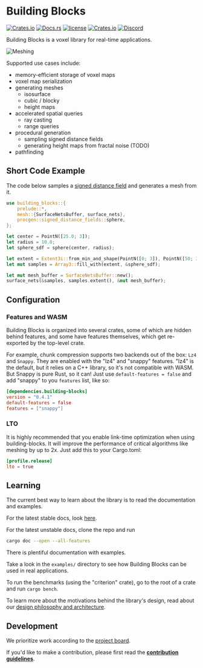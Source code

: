 # Building Blocks

[![Crates.io](https://img.shields.io/crates/v/building-blocks.svg)](https://crates.io/crates/building-blocks)
[![Docs.rs](https://docs.rs/building-blocks/badge.svg)](https://docs.rs/building-blocks)
[![license](https://img.shields.io/badge/license-MIT-blue.svg)](https://github.com/bonsairobo/building-blocks/blob/main/LICENSE)
[![Crates.io](https://img.shields.io/crates/d/building-blocks.svg)](https://crates.io/crates/building-blocks)
[![Discord](https://img.shields.io/discord/770726405557321778.svg?logo=discord&colorB=7289DA)](https://discord.gg/CnTNjwb)

Building Blocks is a voxel library for real-time applications.

![Meshing](https://i.imgur.com/IZwfRHc.gif)

Supported use cases include:

- memory-efficient storage of voxel maps
- voxel map serialization
- generating meshes
  - isosurface
  - cubic / blocky
  - height maps
- accelerated spatial queries
  - ray casting
  - range queries
- procedural generation
  - sampling signed distance fields
  - generating height maps from fractal noise (TODO)
- pathfinding

## Short Code Example

The code below samples a [signed distance field](https://en.wikipedia.org/wiki/Signed_distance_function) and generates a mesh from it.

```rust
use building_blocks::{
    prelude::*,
    mesh::{SurfaceNetsBuffer, surface_nets},
    procgen::signed_distance_fields::sphere,
};

let center = PointN([25.0; 3]);
let radius = 10.0;
let sphere_sdf = sphere(center, radius);

let extent = Extent3i::from_min_and_shape(PointN([0; 3]), PointN([50; 3]));
let mut samples = Array3::fill_with(extent, &sphere_sdf);

let mut mesh_buffer = SurfaceNetsBuffer::new();
surface_nets(&samples, samples.extent(), &mut mesh_buffer);
```

## Configuration

### Features and WASM

Building Blocks is organized into several crates, some of which are hidden behind features, and some have features themselves,
which get re-exported by the top-level crate.

For example, chunk compression supports two backends out of the box: `Lz4` and `Snappy`.
They are enabled with the "lz4" and "snappy" features. "lz4" is the default, but it relies on a C++ library, so
it's not compatible with WASM. But Snappy is pure Rust, so it can! Just use `default-features = false` and add "snappy"
to you `features` list, like so:

```toml
[dependencies.building-blocks]
version = "0.4.1"
default-features = false
features = ["snappy"]
```

### LTO

It is highly recommended that you enable link-time optimization when using building-blocks. It will improve the performance
of critical algorithms like meshing by up to 2x. Just add this to your Cargo.toml:

```toml
[profile.release]
lto = true
```

## Learning

The current best way to learn about the library is to read the documentation and
examples.

For the latest stable docs, look [here](https://docs.rs/building_blocks/latest/building_blocks).

For the latest unstable docs, clone the repo and run

```sh
cargo doc --open --all-features
```

There is plentiful documentation with examples.

Take a look in the `examples/` directory to see how Building Blocks can be used
in real applications.

To run the benchmarks (using the "criterion" crate), go to the root of a crate
and run `cargo bench`.

To learn more about the motivations behind the library's design, read about our
[design philosophy and architecture](https://github.com/bonsairobo/building-blocks/blob/main/DESIGN.md).

## Development

We prioritize work according to the [project board](https://github.com/bonsairobo/building-blocks/projects/1).

If you'd like to make a contribution, please first read the
**[contribution guidelines](https://github.com/bonsairobo/building-blocks/blob/main/CONTRIBUTING.md)**.
